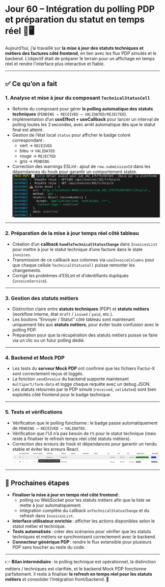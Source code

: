 # Jour 60 – Intégration du polling PDP et préparation du statut en temps réel 📡🖥️

Aujourd’hui, j’ai travaillé sur **la mise à jour des statuts techniques et métiers des factures côté frontend**, en lien avec les flux PDP simulés et le backend. L’objectif était de préparer le terrain pour un affichage en temps réel et rendre l’interface plus interactive et fiable.  

---

## ✅ Ce qu’on a fait

### 1. Analyse et mise à jour du composant `TechnicalStatusCell`

* Refonte du composant pour gérer **le polling automatique des statuts techniques** (`PENDING → RECEIVED → VALIDATED/REJECTED`).  
* Implémentation d’un **useEffect + useCallback** pour lancer un interval de polling toutes les 2 secondes, avec arrêt automatique dès que le statut final est atteint.  
* Gestion de l’état local `status` pour afficher le badge coloré correspondant :  
  - vert → `RECEIVED`  
  - bleu → `VALIDATED`  
  - rouge → `REJECTED`  
  - gris → `PENDING`  
* Correction des warnings ESLint : ajout de `row.submissionId` dans les dépendances du hook pour garantir un comportement stable.
![Demande de statut facture](../images/jour60/getLifeCycle.png)

---

### 2. Préparation de la mise à jour temps réel côté tableau

* Création d’un **callback `handleTechnicalStatusChange`** dans `InvoicesList` pour mettre à jour le statut technique d’une facture dans le state `invoices`.  
* Transmission de ce callback aux colonnes via `useInvoiceColumns` pour que chaque cellule `TechnicalStatusCell` puisse remonter les changements.  
* Corrigé les problèmes d’ESLint et d’identifiants dupliqués (`invoiceService`).

---

### 3. Gestion des statuts métiers

* Distinction claire entre **statuts techniques** (PDP) et **statuts métiers** (workflow interne, état `draft` / `issued` / `paid`, etc.).  
* Les boutons “Envoyer / Statut” côté tableau sont maintenant uniquement liés aux **statuts métiers**, pour éviter toute confusion avec le polling PDP.  
* Préparation pour que la récupération des statuts métiers puisse se faire via un clic ou un futur polling dédié.

---

### 4. Backend et Mock PDP

* Les tests du **serveur Mock PDP** ont confirmé que les fichiers Factur-X sont correctement reçus et loggés.  
* La fonction `sendInvoice` du backend supporte maintenant `multipart/form-data` et logge chaque requête avec un debug JSON.  
* Les statuts retournés par le PDP simulé (`received`, `validated`) sont bien exploités côté frontend pour le badge technique.

---

### 5. Tests et vérifications

* Vérification que le polling fonctionne : le badge passe automatiquement de `PENDING → RECEIVED → VALIDATED`.  
* Vérification que l’UI n’a pas besoin de `F5` pour le statut technique (mais reste à finaliser le refresh temps réel côté statuts métiers).  
* Correction des erreurs de hook et dépendances pour garantir un rendu stable et éviter les erreurs React.
![Demande de statut facture](../images/jour60/invoiceList.png)

---

## 📌 Prochaines étapes

* **Finaliser la mise à jour en temps réel côté frontend** :  
  - polling ou WebSocket pour les statuts métiers afin que la liste se mette à jour automatiquement.  
  - intégration complète du callback `onTechnicalStatusChange` et du refresh dans `InvoicesList`.  
* **Interface utilisateur enrichie** : afficher les actions disponibles selon le statut métier et technique.  
* **Tests automatisés** : créer des scénarios pour vérifier que les statuts techniques et métiers se synchronisent correctement avec le backend.  
* **Connecteur générique PDP** : rendre le flux extensible pour plusieurs PDP sans toucher au reste du code.

---

👉 **Bilan intermédiaire** : le polling technique est opérationnel, la distinction métiers / techniques est clarifiée, et le backend Mock PDP fonctionne parfaitement. Il reste à finaliser **le refresh en temps réel pour les statuts métiers** et consolider l’intégration front/backend. 🚀  
